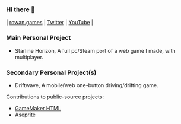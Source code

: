 ### Hi there 👋

| [rowan.games](https://rowan.games/) | [Twitter](https://twitter.com/RowanFuture/) | [YouTube](https://youtube.com/RowanFuture/) |

### Main Personal Project 
- Starline Horizon,
A full pc/Steam port of a web game I made, with multiplayer.
### Secondary Personal Project(s)
- Driftwave,
A mobile/web one-button driving/drifting game.

Contributions to public-source projects:
- [GameMaker HTML](https://github.com/YoYoGames/GameMaker-HTML5/)
- [Aseprite](https://github.com/aseprite/aseprite/)
<!--
**RowanFuture/RowanFuture** is a ✨ _special_ ✨ repository because its `README.md` (this file) appears on your GitHub profile.

Here are some ideas to get you started:

- 🔭 I’m currently working on ...
- 🌱 I’m currently learning ...
- 👯 I’m looking to collaborate on ...
- 🤔 I’m looking for help with ...
- 💬 Ask me about ...
- 📫 How to reach me: ...
- 😄 Pronouns: ...
- ⚡ Fun fact: ...
-->
